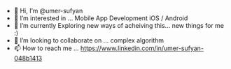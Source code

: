 - 👋 Hi, I’m @umer-sufyan
- 👀 I’m interested in ... Mobile App Development iOS / Android
- 🌱 I’m currently Exploring  new ways of acheiving this... new things for me :)
- 💞️ I’m looking to collaborate on ... complex algorithm
- 📫 How to reach me ... https://www.linkedin.com/in/umer-sufyan-048b1413

<!---
umer-sufyan/umer-sufyan is a ✨ special ✨ repository because its `README.md` (this file) appears on your GitHub profile.
You can click the Preview link to take a look at your changes.
--->
